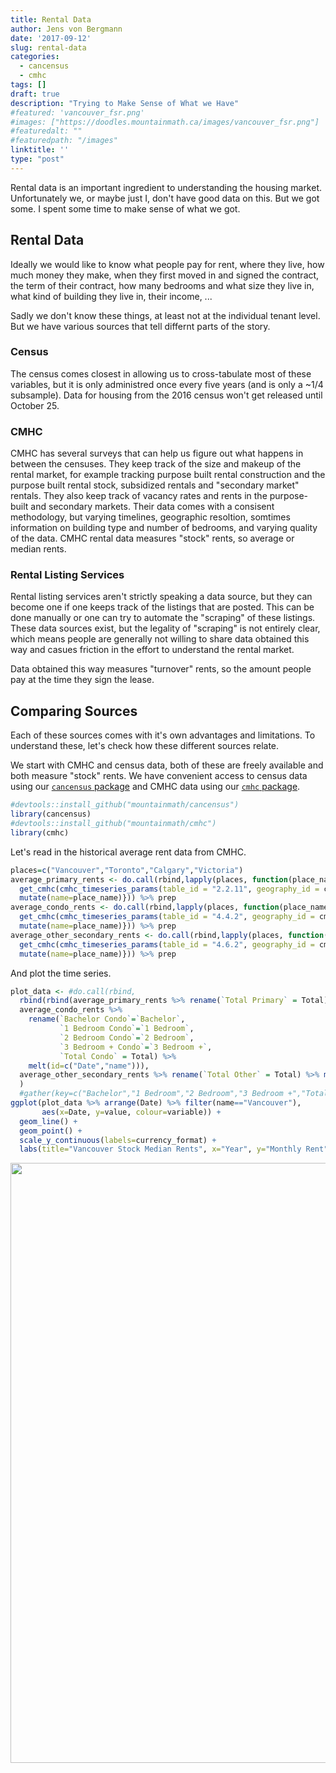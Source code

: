 ```yaml
---
title: Rental Data
author: Jens von Bergmann
date: '2017-09-12'
slug: rental-data
categories:
  - cancensus
  - cmhc
tags: []
draft: true
description: "Trying to Make Sense of What we Have"
#featured: 'vancouver_fsr.png'
#images: ["https://doodles.mountainmath.ca/images/vancouver_fsr.png"]
#featuredalt: ""
#featuredpath: "/images"
linktitle: ''
type: "post"
---
```


Rental data is an important ingredient to understanding the housing market. Unfortunately we, or maybe just I, don't have good data on this. But we got some. I spent some time to make sense of what we got.

## Rental Data
Ideally we would like to know what people pay for rent, where they live, how much money they make, when they first moved in and signed the contract, the term of their contract, how many bedrooms and what size they live in, what kind of building they live in, their income, ...

Sadly we don't know these things, at least not at the individual tenant level. But we have various sources that tell differnt parts of the story.

### Census
The census comes closest in allowing us to cross-tabulate most of these variables, but it is only administred once every five years (and is only a ~1/4 subsample). Data for housing from the 2016 census won't get released until October 25.


### CMHC
CMHC has several surveys that can help us figure out what happens in between the censuses. They keep track of the size and makeup of the rental market, for example tracking purpose built rental construction and the purpose built rental stock, subsidized rentals and "secondary market" rentals. They also keep track of vacancy rates and rents in the purpose-built and secondary markets. Their data comes with a consisent methodology, but varying timelines, geographic resoltion, somtimes information on building type and number of bedrooms, and varying quality of the data. CMHC rental data measures "stock" rents, so average or median rents.

### Rental Listing Services
Rental listing services aren't strictly speaking a data source, but they can become one if one keeps track of the listings that are posted. This can be done manually or one can try to automate the "scraping" of these listings. These data sources exist, but the legality of "scraping" is not entirely clear, which means people are generally not willing to share data obtained this way and casues friction in the effort to understand the rental market.

Data obtained this way measures "turnover" rents, so the amount people pay at the time they sign the lease.

## Comparing Sources
Each of these sources comes with it's own advantages and limitations. To understand these, let's check how these different sources relate.

We start with CMHC and census data, both of these are freely available and both measure "stock" rents. We have convenient access to census data using our [`cancensus` package](https://github.com/mountainMath/cancensus) and CMHC data using our [`cmhc` package](https://github.com/mountainMath/cmhc).


```r
#devtools::install_github("mountainmath/cancensus")
library(cancensus)
#devtools::install_github("mountainmath/cmhc")
library(cmhc)
```



Let's read in the historical average rent data from CMHC.

```r
places=c("Vancouver","Toronto","Calgary","Victoria")
average_primary_rents <- do.call(rbind,lapply(places, function(place_name){
  get_cmhc(cmhc_timeseries_params(table_id = "2.2.11", geography_id = cmhc_geography_list[place_name])) %>%
  mutate(name=place_name)})) %>% prep
average_condo_rents <- do.call(rbind,lapply(places, function(place_name){
  get_cmhc(cmhc_timeseries_params(table_id = "4.4.2", geography_id = cmhc_geography_list[place_name])) %>%
  mutate(name=place_name)})) %>% prep
average_other_secondary_rents <- do.call(rbind,lapply(places, function(place_name){
  get_cmhc(cmhc_timeseries_params(table_id = "4.6.2", geography_id = cmhc_geography_list[place_name])) %>%
  mutate(name=place_name)})) %>% prep
```

And plot the time series.

```r
plot_data <- #do.call(rbind,
  rbind(rbind(average_primary_rents %>% rename(`Total Primary` = Total) %>% melt(id=c("Date","name")), 
  average_condo_rents %>% 
    rename(`Bachelor Condo`=`Bachelor`,
           `1 Bedroom Condo`=`1 Bedroom`,
           `2 Bedroom Condo`=`2 Bedroom`,
           `3 Bedroom + Condo`=`3 Bedroom +`,
           `Total Condo` = Total) %>% 
    melt(id=c("Date","name"))), 
  average_other_secondary_rents %>% rename(`Total Other` = Total) %>% melt(id=c("Date","name"))
  )
  #gather(key=c("Bachelor","1 Bedroom","2 Bedroom","3 Bedroom +","Total"),value="Bedrooms")
ggplot(plot_data %>% arrange(Date) %>% filter(name=="Vancouver"), 
       aes(x=Date, y=value, colour=variable)) + 
  geom_line() +
  geom_point() +
  scale_y_continuous(labels=currency_format) +
  labs(title="Vancouver Stock Median Rents", x="Year", y="Monthly Rent")
```

<img src="/posts/2017-09-12-rental-data_files/figure-html/unnamed-chunk-4-1.png" width="960" />



